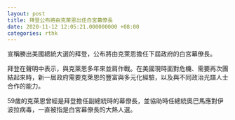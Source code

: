 ```yaml
---
layout: post
title: 拜登公布將由克萊恩出任白宮幕僚長
date: 2020-11-12 12:05:21.000000000 +08:00
categories: rthk
---
```


宣稱勝出美國總統大選的拜登，公布將由克萊恩擔任下屆政府的白宮幕僚長。

拜登在聲明中表示，與克萊恩多年來並肩作戰。在美國現時面對危機、需要再次團結起來時，新一屆政府需要克萊恩的豐富與多元化經驗，以及與不同政治光譜人士合作的能力。

59歲的克萊恩曾經是拜登擔任副總統時的幕僚長，並協助時任總統奧巴馬應對伊波拉病毒，一直被指是白宮幕僚長的大熱人選。
